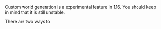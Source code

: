 Custom world generation is a experimental feature in 1.16. You should keep in mind that it is still unstable.

There are two ways to 

### 
